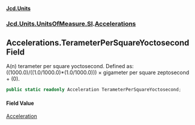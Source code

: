 #### [Jcd.Units](index.md 'index')
### [Jcd.Units.UnitsOfMeasure.SI](Jcd.Units.UnitsOfMeasure.SI.md 'Jcd.Units.UnitsOfMeasure.SI').[Accelerations](Accelerations.md 'Jcd.Units.UnitsOfMeasure.SI.Accelerations')

## Accelerations.TerameterPerSquareYoctosecond Field

A(n) terameter per square yoctosecond. Defined as: ((1000.0)/((1.0/1000.0)*(1.0/1000.0))) × gigameter per square zeptosecond + (0).

```csharp
public static readonly Acceleration TerameterPerSquareYoctosecond;
```

#### Field Value
[Acceleration](Acceleration.md 'Jcd.Units.UnitTypes.Acceleration')